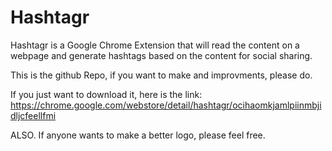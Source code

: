 # Hashtagr

Hashtagr is a Google Chrome Extension that will read the content on a webpage and generate hashtags based on the content for social sharing.

This is the github Repo, if you want to make and improvments, please do.

If you just want to download it, here is the link: https://chrome.google.com/webstore/detail/hashtagr/ocihaomkjamlpiinmbjidljcfeellfmi

ALSO. If anyone wants to make a better logo, please feel free.
